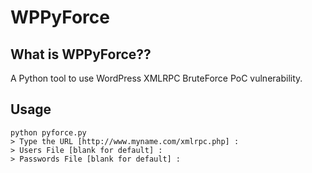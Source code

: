 # WPPyForce
## What is WPPyForce??
A Python tool to use WordPress XMLRPC BruteForce PoC vulnerability.

## Usage

    python pyforce.py
    > Type the URL [http://www.myname.com/xmlrpc.php] : 
    > Users File [blank for default] : 
    > Passwords File [blank for default] : 

